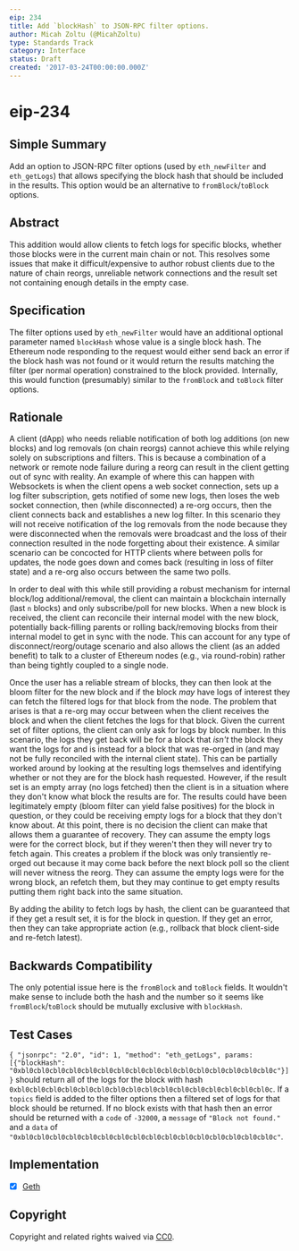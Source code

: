 ```yaml
---
eip: 234
title: Add `blockHash` to JSON-RPC filter options.
author: Micah Zoltu (@MicahZoltu)
type: Standards Track
category: Interface
status: Draft
created: '2017-03-24T00:00:00.000Z'
---
```


# eip-234

## Simple Summary

Add an option to JSON-RPC filter options \(used by `eth_newFilter` and `eth_getLogs`\) that allows specifying the block hash that should be included in the results. This option would be an alternative to `fromBlock`/`toBlock` options.

## Abstract

This addition would allow clients to fetch logs for specific blocks, whether those blocks were in the current main chain or not. This resolves some issues that make it difficult/expensive to author robust clients due to the nature of chain reorgs, unreliable network connections and the result set not containing enough details in the empty case.

## Specification

The filter options used by `eth_newFilter` would have an additional optional parameter named `blockHash` whose value is a single block hash. The Ethereum node responding to the request would either send back an error if the block hash was not found or it would return the results matching the filter \(per normal operation\) constrained to the block provided. Internally, this would function \(presumably\) similar to the `fromBlock` and `toBlock` filter options.

## Rationale

A client \(dApp\) who needs reliable notification of both log additions \(on new blocks\) and log removals \(on chain reorgs\) cannot achieve this while relying solely on subscriptions and filters. This is because a combination of a network or remote node failure during a reorg can result in the client getting out of sync with reality. An example of where this can happen with Websockets is when the client opens a web socket connection, sets up a log filter subscription, gets notified of some new logs, then loses the web socket connection, then \(while disconnected\) a re-org occurs, then the client connects back and establishes a new log filter. In this scenario they will not receive notification of the log removals from the node because they were disconnected when the removals were broadcast and the loss of their connection resulted in the node forgetting about their existence. A similar scenario can be concocted for HTTP clients where between polls for updates, the node goes down and comes back \(resulting in loss of filter state\) and a re-org also occurs between the same two polls.

In order to deal with this while still providing a robust mechanism for internal block/log additional/removal, the client can maintain a blockchain internally \(last `n` blocks\) and only subscribe/poll for new blocks. When a new block is received, the client can reconcile their internal model with the new block, potentially back-filling parents or rolling back/removing blocks from their internal model to get in sync with the node. This can account for any type of disconnect/reorg/outage scenario and also allows the client \(as an added benefit\) to talk to a cluster of Ethereum nodes \(e.g., via round-robin\) rather than being tightly coupled to a single node.

Once the user has a reliable stream of blocks, they can then look at the bloom filter for the new block and if the block _may_ have logs of interest they can fetch the filtered logs for that block from the node. The problem that arises is that a re-org may occur between when the client receives the block and when the client fetches the logs for that block. Given the current set of filter options, the client can only ask for logs by block number. In this scenario, the logs they get back will be for a block that _isn't_ the block they want the logs for and is instead for a block that was re-orged in \(and may not be fully reconciled with the internal client state\). This can be partially worked around by looking at the resulting logs themselves and identifying whether or not they are for the block hash requested. However, if the result set is an empty array \(no logs fetched\) then the client is in a situation where they don't know what block the results are for. The results could have been legitimately empty \(bloom filter can yield false positives\) for the block in question, or they could be receiving empty logs for a block that they don't know about. At this point, there is no decision the client can make that allows them a guarantee of recovery. They can assume the empty logs were for the correct block, but if they weren't then they will never try to fetch again. This creates a problem if the block was only transiently re-orged out because it may come back before the next block poll so the client will never witness the reorg. They can assume the empty logs were for the wrong block, an refetch them, but they may continue to get empty results putting them right back into the same situation.

By adding the ability to fetch logs by hash, the client can be guaranteed that if they get a result set, it is for the block in question. If they get an error, then they can take appropriate action \(e.g., rollback that block client-side and re-fetch latest\).

## Backwards Compatibility

The only potential issue here is the `fromBlock` and `toBlock` fields. It wouldn't make sense to include both the hash and the number so it seems like `fromBlock`/`toBlock` should be mutually exclusive with `blockHash`.

## Test Cases

`{ "jsonrpc": "2.0", "id": 1, "method": "eth_getLogs", params: [{"blockHash": "0xbl0cbl0cbl0cbl0cbl0cbl0cbl0cbl0cbl0cbl0cbl0cbl0cbl0cbl0cbl0cbl0c"}] }` should return all of the logs for the block with hash `0xbl0cbl0cbl0cbl0cbl0cbl0cbl0cbl0cbl0cbl0cbl0cbl0cbl0cbl0cbl0cbl0c`. If a `topics` field is added to the filter options then a filtered set of logs for that block should be returned. If no block exists with that hash then an error should be returned with a `code` of `-32000`, a `message` of `"Block not found."` and a `data` of `"0xbl0cbl0cbl0cbl0cbl0cbl0cbl0cbl0cbl0cbl0cbl0cbl0cbl0cbl0cbl0cbl0c"`.

## Implementation

* [x] [Geth](https://github.com/ethereum/go-ethereum/pull/16734)

## Copyright

Copyright and related rights waived via [CC0](https://creativecommons.org/publicdomain/zero/1.0/).

